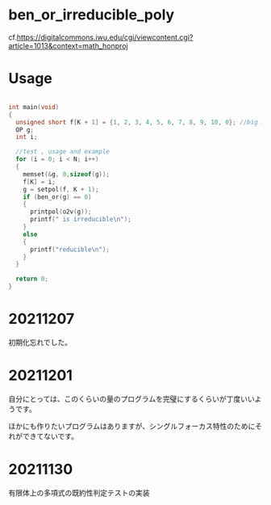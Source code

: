 # ben_or_irreducible_poly

cf.https://digitalcommons.iwu.edu/cgi/viewcontent.cgi?article=1013&context=math_honproj

# Usage

```c

int main(void)
{
  unsigned short f[K + 1] = {1, 2, 3, 4, 5, 6, 7, 8, 9, 10, 0}; //big indian
  OP g;
  int i;

  //test , usage and example
  for (i = 0; i < N; i++)
  {
    memset(&g, 0,sizeof(g));
    f[K] = i;
    g = setpol(f, K + 1);
    if (ben_or(g) == 0)
    {
      printpol(o2v(g));
      printf(" is irreducible\n");
    }
    else
    {
      printf("reducible\n");
    }
  }

  return 0;
}

```
# 20211207

初期化忘れでした。

# 20211201

自分にとっては、このくらいの量のプログラムを完璧にするくらいが丁度いいようです。

ほかにも作りたいプログラムはありますが、シングルフォーカス特性のためにそれができてないです。

# 20211130

有限体上の多項式の既約性判定テストの実装

